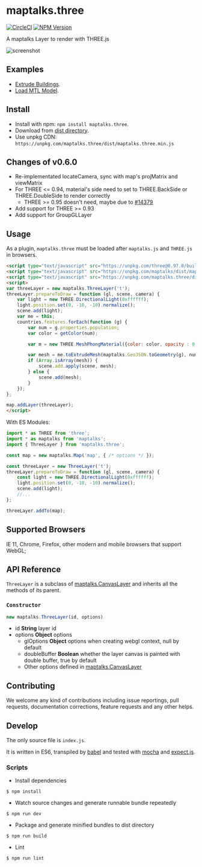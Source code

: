 # maptalks.three

[![CircleCI](https://circleci.com/gh/maptalks/maptalks.three/tree/master.svg?style=shield)](https://circleci.com/gh/maptalks/maptalks.three)
[![NPM Version](https://img.shields.io/npm/v/maptalks.three.svg)](https://github.com/maptalks/maptalks.three)

A maptalks Layer to render with THREE.js

![screenshot](https://cloud.githubusercontent.com/assets/13678919/26443408/db7afe66-416a-11e7-951b-0f99beaadb5a.jpg)
## Examples

* [Extrude Buildings](https://maptalks.github.io/maptalks.three/demo/buildings.html).
* [Load MTL Model](https://maptalks.github.io/maptalks.three/demo/infantry.html).

## Install
  
* Install with npm: ```npm install maptalks.three```. 
* Download from [dist directory](https://github.com/maptalks/maptalks.three/tree/gh-pages/dist).
* Use unpkg CDN: `https://unpkg.com/maptalks.three/dist/maptalks.three.min.js`

## Changes of v0.6.0

* Re-implementated locateCamera, sync with map's projMatrix and viewMatrix
* For THREE <= 0.94, material's side need to set to THREE.BackSide or THREE.DoubleSide to render correctly
    * THREE >= 0.95 doesn't need, maybe due to [#14379](https://github.com/mrdoob/three.js/pull/14379)
* Add support for THREE >= 0.93
* Add support for GroupGLLayer

## Usage

As a plugin, `maptalks.three` must be loaded after `maptalks.js` and `THREE.js` in browsers.
```html
<script type="text/javascript" src="https://unpkg.com/three@0.97.0/build/three.min.js"></script>
<script type="text/javascript" src="https://unpkg.com/maptalks/dist/maptalks.min.js"></script>
<script type="text/javascript" src="https://unpkg.com/maptalks.three/dist/maptalks.three.js"></script>
<script>
var threeLayer = new maptalks.ThreeLayer('t');
threeLayer.prepareToDraw = function (gl, scene, camera) {
    var light = new THREE.DirectionalLight(0xffffff);
    light.position.set(0, -10, -10).normalize();
    scene.add(light);
    var me = this;
    countries.features.forEach(function (g) {
        var num = g.properties.population;
        var color = getColor(num);

        var m = new THREE.MeshPhongMaterial({color: color, opacity : 0.7});

        var mesh = me.toExtrudeMesh(maptalks.GeoJSON.toGeometry(g), num / 4E2, m);
        if (Array.isArray(mesh)) {
            scene.add.apply(scene, mesh);
        } else {
            scene.add(mesh);
        }
    });
};

map.addLayer(threeLayer);
</script>
```

With ES Modules:

```javascript
import * as THREE from 'three';
import * as maptalks from 'maptalks';
import { ThreeLayer } from 'maptalks.three';

const map = new maptalks.Map('map', { /* options */ });

const threeLayer = new ThreeLayer('t');
threeLayer.prepareToDraw = function (gl, scene, camera) {
    const light = new THREE.DirectionalLight(0xffffff);
    light.position.set(0, -10, -10).normalize();
    scene.add(light);
    //...
};

threeLayer.addTo(map);
```

## Supported Browsers

IE 11, Chrome, Firefox, other modern and mobile browsers that support WebGL;

## API Reference

```ThreeLayer``` is a subclass of [maptalks.CanvasLayer](http://maptalks.github.io/maptalks.js/api/0.x/CanvasLayer.html) and inherits all the methods of its parent.

### `Constructor`

```javascript
new maptalks.ThreeLayer(id, options)
```

* id **String** layer id
* options **Object** options
    * glOptions **Object** options when creating webgl context, null by default
    * doubleBuffer **Boolean** whether the layer canvas is painted with double buffer, true by default
    * Other options defined in [maptalks.CanvasLayer](http://maptalks.github.io/maptalks.js/api/0.x/CanvasLayer.html)

## Contributing

We welcome any kind of contributions including issue reportings, pull requests, documentation corrections, feature requests and any other helps.

## Develop

The only source file is ```index.js```.

It is written in ES6, transpiled by [babel](https://babeljs.io/) and tested with [mocha](https://mochajs.org) and [expect.js](https://github.com/Automattic/expect.js).

### Scripts

* Install dependencies
```shell
$ npm install
```

* Watch source changes and generate runnable bundle repeatedly
```shell
$ npm run dev
```

* Package and generate minified bundles to dist directory
```shell
$ npm run build
```

* Lint
```shell
$ npm run lint
```
